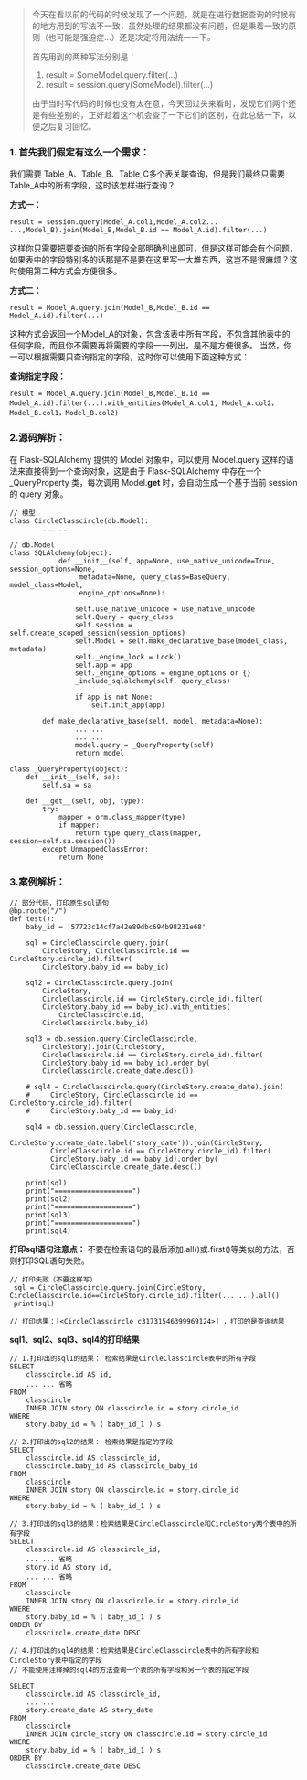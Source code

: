
>今天在看以前的代码的时候发现了一个问题，就是在进行数据查询的时候有的地方用到的写法不一致，虽然处理的结果都没有问题，但是秉着一致的原则（也可能是强迫症...）还是决定将用法统一一下。
> 
>首先用到的两种写法分别是：
>1. result = SomeModel.query.filter(...)
>2. result = session.query(SomeModel).filter(...)
>
>由于当时写代码的时候也没有太在意，今天回过头来看时，发现它们两个还是有些差别的，正好趁着这个机会查了一下它们的区别，在此总结一下，以便之后复习回忆。

### 1. 首先我们假定有这么一个需求：

我们需要 Table_A、Table_B、Table_C多个表关联查询，但是我们最终只需要Table_A中的所有字段，这时该怎样进行查询？

**方式一：**

```
result = session.query(Model_A.col1,Model_A.col2... ...,Model_B).join(Model_B,Model_B.id == Model_A.id).filter(...)
```
这样你只需要把要查询的所有字段全部明确列出即可，但是这样可能会有个问题，如果表中的字段特别多的话那是不是要在这里写一大堆东西，这岂不是很麻烦？这时使用第二种方式会方便很多。

**方式二：**

```
result = Model_A.query.join(Model_B,Model_B.id == Model_A.id).filter(...)
```
这种方式会返回一个Model_A的对象，包含该表中所有字段，不包含其他表中的任何字段，而且你不需要再将需要的字段一一列出，是不是方便很多。
当然，你一可以根据需要只查询指定的字段，这时你可以使用下面这种方式：

**查询指定字段：**

```
result = Model_A.query.join(Model_B,Model_B.id == Model_A.id).filter(...).with_entities(Model_A.col1, Model_A.col2，Model_B.col1，Model_B.col2)
```

### 2.源码解析：
在 Flask-SQLAlchemy 提供的 Model 对象中，可以使用 Model.query 这样的语法来直接得到一个查询对象，这是由于 Flask-SQLAlchemy 中存在一个 _QueryProperty 类，每次调用 Model.__get__ 时，会自动生成一个基于当前 session 的 query 对象。

```
// 模型
class CircleClasscircle(db.Model):
		... ...

// db.Model
class SQLAlchemy(object):
		    def __init__(self, app=None, use_native_unicode=True, session_options=None,
                 metadata=None, query_class=BaseQuery, model_class=Model,
                 engine_options=None):

		        self.use_native_unicode = use_native_unicode
		        self.Query = query_class
		        self.session = self.create_scoped_session(session_options)
		        self.Model = self.make_declarative_base(model_class, metadata)
		        self._engine_lock = Lock()
		        self.app = app
		        self._engine_options = engine_options or {}
		        _include_sqlalchemy(self, query_class)

		        if app is not None:
		            self.init_app(app)

		def make_declarative_base(self, model, metadata=None):
				... ... 
				... ...
				model.query = _QueryProperty(self)
        		return model

class _QueryProperty(object):
    def __init__(self, sa):
        self.sa = sa

    def __get__(self, obj, type):
        try:
            mapper = orm.class_mapper(type)
            if mapper:
                return type.query_class(mapper, session=self.sa.session())
        except UnmappedClassError:
            return None
```

### 3.案例解析：

```
// 部分代码，打印原生sql语句
@bp.route("/")
def test():
    baby_id = '57723c14cf7a42e89dbc694b98231e68'

    sql = CircleClasscircle.query.join(
        CircleStory, CircleClasscircle.id == CircleStory.circle_id).filter(
        CircleStory.baby_id == baby_id)

    sql2 = CircleClasscircle.query.join(
        CircleStory,
        CircleClasscircle.id == CircleStory.circle_id).filter(
        CircleStory.baby_id == baby_id).with_entities(
            CircleClasscircle.id,
        CircleClasscircle.baby_id)

    sql3 = db.session.query(CircleClasscircle,
        CircleStory).join(CircleStory,
        CircleClasscircle.id == CircleStory.circle_id).filter(
        CircleStory.baby_id == baby_id).order_by(
        CircleClasscircle.create_date.desc())

    # sql4 = CircleClasscircle.query(CircleStory.create_date).join(
    #     CircleStory, CircleClasscircle.id == CircleStory.circle_id).filter(
    #     CircleStory.baby_id == baby_id)

    sql4 = db.session.query(CircleClasscircle,
          CircleStory.create_date.label('story_date')).join(CircleStory,
          CircleClasscircle.id == CircleStory.circle_id).filter(
          CircleStory.baby_id == baby_id).order_by(
          CircleClasscircle.create_date.desc())

    print(sql)
    print("===================")
    print(sql2)
    print("===================")
    print(sql3)
    print("===================")
    print(sql4)
```
**打印sql语句注意点：**
不要在检索语句的最后添加.all()或.first()等类似的方法，否则打印SQL语句失败。

```
// 打印失败（不要这样写）
 sql = CircleClasscircle.query.join(CircleStory, CircleClasscircle.id==CircleStory.circle_id).filter(... ...).all()   
 print(sql)
 
// 打印结果：[<CircleClasscircle c31731546399969124>] ，打印的是查询结果
```
**sql1、sql2、sql3、sql4的打印结果**

```
// 1.打印出的sql1的结果： 检索结果是CircleClasscircle表中的所有字段
SELECT
	classcircle.id AS id,
	... ... 省略
FROM
	classcircle
	INNER JOIN story ON classcircle.id = story.circle_id 
WHERE
	story.baby_id = % ( baby_id_1 ) s

// 2.打印出的sql2的结果： 检索结果是指定的字段
SELECT
	classcircle.id AS classcircle_id,
	classcircle.baby_id AS classcircle_baby_id 
FROM
	classcircle
	INNER JOIN story ON classcircle.id = story.circle_id 
WHERE
	story.baby_id = % ( baby_id_1 ) s
	
// 3.打印出的sql3的结果：检索结果是CircleClasscircle和CircleStory两个表中的所有字段
SELECT
	classcircle.id AS classcircle_id,
	... ... 省略
	story.id AS story_id,
	... ... 省略
FROM
	classcircle
	INNER JOIN story ON classcircle.id = story.circle_id 
WHERE
	story.baby_id = % ( baby_id_1 ) s 
ORDER BY
	classcircle.create_date DESC

// 4.打印出的sql4的结果：检索结果是CircleClasscircle表中的所有字段和CircleStory表中指定的字段
// 不能使用注释掉的sql4的方法查询一个表的所有字段和另一个表的指定字段

SELECT
	classcircle.id AS classcircle_id,
	... ...
	story.create_date AS story_date 
FROM
	classcircle
	INNER JOIN circle_story ON classcircle.id = story.circle_id 
WHERE
	story.baby_id = % ( baby_id_1 ) s 
ORDER BY
	classcircle.create_date DESC
```
